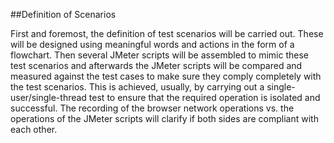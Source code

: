 ##Definition of Scenarios

First and foremost, the definition of test scenarios will be carried out. These will be designed using meaningful words and actions in the form of a flowchart. Then several JMeter scripts will be assembled to mimic these test scenarios and afterwards the JMeter scripts will be compared and measured against the test cases to make sure they comply completely with the test scenarios. This is achieved, usually, by carrying out a single-user/single-thread test to ensure that the required operation is isolated and successful. The recording of the browser network operations vs. the operations of the JMeter scripts will clarify if both sides are compliant with each other. 

